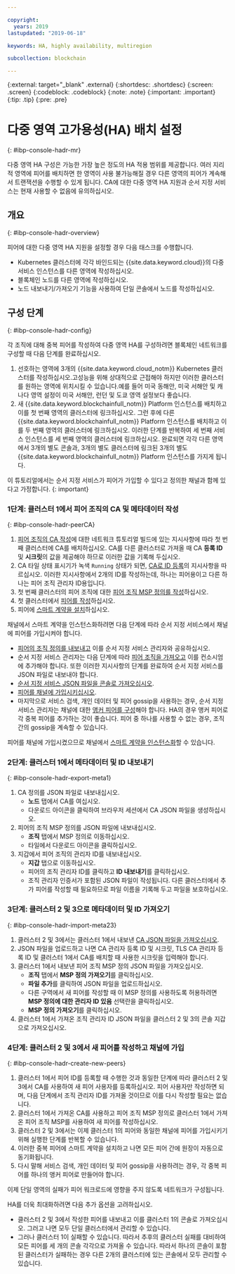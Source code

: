 ```yaml
---

copyright:
  years: 2019
lastupdated: "2019-06-18"

keywords: HA, highly availability, multiregion

subcollection: blockchain

---
```


{:external: target="_blank" .external}
{:shortdesc: .shortdesc}
{:screen: .screen}
{:codeblock: .codeblock}
{:note: .note}
{:important: .important}
{:tip: .tip}
{:pre: .pre}

# 다중 영역 고가용성(HA) 배치 설정
{: #ibp-console-hadr-mr}

다중 영역 HA 구성은 가능한 가장 높은 정도의 HA 적용 범위를 제공합니다. 여러 지리적 영역에 피어를 배치하면 한 영역이 사용 불가능해질 경우 다른 영역의 피어가 계속해서 트랜잭션을 수행할 수 있게 됩니다. CA에 대한 다중 영역 HA 지원과 순서 지정 서비스는 현재 사용할 수 없음에 유의하십시오.

## 개요
{: #ibp-console-hadr-overview}

피어에 대한 다중 영역 HA 지원을 설정할 경우 다음 태스크를 수행합니다.
- Kubernetes 클러스터에 각각 바인드되는 {{site.data.keyword.cloud}}의 다중 서비스 인스턴스를 다른 영역에 작성하십시오.
- 블록체인 노드를 다른 영역에 작성하십시오.
- 노드 내보내기/가져오기 기능을 사용하여 단일 콘솔에서 노드를 작성하십시오.

## 구성 단계
{: #ibp-console-hadr-config}

각 조직에 대해 중복 피어를 작성하여 다중 영역 HA를 구성하려면 블록체인 네트워크를 구성할 때 다음 단계를 완료하십시오.

1. 선호하는 영역에 3개의 {{site.data.keyword.cloud_notm}} Kubernetes 클러스터를 작성하십시오.고성능을 위해 상대적으로 근접해야 하지만 이러한 클러스터를 원하는 영역에 위치시킬 수 있습니다.예를 들어 미국 동해안, 미국 서해안 및 캐나다 영역 설정이 미국 서해안, 런던 및 도쿄 영역 설정보다 좋습니다.
2. 새 {{site.data.keyword.blockchainfull_notm}} Platform 인스턴스를 배치하고 이를 첫 번째 영역의 클러스터에 링크하십시오. 그런 후에 다른 {{site.data.keyword.blockchainfull_notm}} Platform 인스턴스를 배치하고 이를 두 번째 영역의 클러스터에 링크하십시오. 이러한 단계를 반복하여 세 번째 서비스 인스턴스를 세 번째 영역의 클러스터에 링크하십시오. 완료되면 각각 다른 영역에서 3개의 별도 콘솔과, 3개의 별도 클러스터에 링크된 3개의 별도 {{site.data.keyword.blockchainfull_notm}} Platform 인스턴스를 가지게 됩니다.

이 튜토리얼에서는 순서 지정 서비스가 피어가 가입할 수 있다고 정의한 채널과 함께 있다고 가정합니다.
{: important}

### 1단계: 클러스터 1에서 피어 조직의 CA 및 메타데이터 작성
{: #ibp-console-hadr-peerCA}

1. [피어 조직의 CA 작성](/docs/services/blockchain/howto?topic=blockchain-ibp-console-build-network#ibp-console-build-network-create-CA-org1CA)에 대한 네트워크 튜토리얼 빌드에 있는 지시사항에 따라 첫 번째 클러스터에 CA를 배치하십시오. CA를 다른 클러스터로 가져올 때 CA **등록 ID** 및 **시크릿**의 값을 제공해야 하므로 이러한 값을 기록해 두십시오.
2. CA 타일 상태 표시기가 녹색 `Running` 상태가 되면, [CA로 ID 등록](/docs/services/blockchain/howto?topic=blockchain-ibp-console-build-network#ibp-console-build-network-use-CA-org1)의 지시사항을 따르십시오. 이러한 지시사항에서 2개의 ID를 작성하는데, 하나는 피어용이고 다른 하나는 피어 조직 관리자 ID용입니다.
3. 첫 번째 클러스터의 피어 조직에 대한 [피어 조직 MSP 정의를 작성](/docs/services/blockchain/howto?topic=blockchain-ibp-console-build-network#ibp-console-build-network-create-peers-org1)하십시오.
4. 첫 클러스터에서 [피어를 작성](/docs/services/blockchain?topic=blockchain-ibp-console-build-network#ibp-console-build-network-peer-create)하십시오.
5. 피어에 [스마트 계약을 설치](/docs/services/blockchain?topic=blockchain-ibp-console-smart-contracts#ibp-console-smart-contracts-install)하십시오.

채널에서 스마트 계약을 인스턴스화하려면 다음 단계에 따라 순서 지정 서비스에서 채널에 피어를 가입시켜야 합니다.
- [피어의 조직 정의를 내보내고](/docs/services/blockchain?topic=blockchain-ibp-console-join-network#ibp-console-join-network-add-org2-remote) 이를 순서 지정 서비스 관리자와 공유하십시오.
- 순서 지정 서비스 관리자는 다음 단계에 따라 [피어 조직을 가져오고](/docs/services/blockchain?topic=blockchain-ibp-console-join-network#ibp-console-join-network-import-remote-msp) 이를 컨소시엄에 추가해야 합니다. 또한 이러한 지시사항의 단계를 완료하여 순서 지정 서비스를 JSON 파일로 내보내야 합니다.
- [순서 지정 서비스 JSON 파일을 콘솔로 가져오십시오](/docs/services/blockchain?topic=blockchain-ibp-console-join-network#ibp-console-join-network-import-remote-orderer).
- [피어를 채널에 가입시키십시오](/docs/services/blockchain?topic=blockchain-ibp-console-join-network#ibp-console-join-network-join-peer-org2).
- 마지막으로 서비스 검색, 개인 데이터 및 피어 gossip을 사용하는 경우, 순서 지정 서비스 관리자는 채널에 대한 [앵커 피어를 구성](/docs/services/blockchain/howto?topic=blockchain-ibp-console-govern#ibp-console-govern-channels-anchor-peers)해야 합니다. HA의 경우 앵커 피어로 각 중복 피어를 추가하는 것이 좋습니다. 피어 중 하나를 사용할 수 없는 경우, 조직 간의 gossip을 계속할 수 있습니다.   

피어를 채널에 가입시켰으므로 채널에서 [스마트 계약을 인스턴스화](/docs/services/blockchain?topic=blockchain-ibp-console-join-network#ibp-console-join-network-join-peer-org2)할 수 있습니다.

### 2단계: 클러스터 1에서 메타데이터 및 ID 내보내기
{: #ibp-console-hadr-export-meta1}

1. CA 정의를 JSON 파일로 내보내십시오.
   - **노드** 탭에서 CA를 여십시오.
   - 다운로드 아이콘을 클릭하여 브라우저 세션에서 CA JSON 파일을 생성하십시오.
2. 피어의 조직 MSP 정의를 JSON 파일에 내보내십시오.
   - **조직** 탭에서 MSP 정의로 이동하십시오.
   - 타일에서 다운로드 아이콘을 클릭하십시오.
3. 지갑에서 피어 조직의 관리자 ID를 내보내십시오.
   - **지갑** 탭으로 이동하십시오.
   - 피어의 조직 관리자 ID를 클릭하고 **ID 내보내기**를 클릭하십시오.
   - 조직 관리자 인증서가 포함된 JSON 파일이 작성됩니다. 다른 클러스터에서 추가 피어를 작성할 때 필요하므로 파일 이름을 기록해 두고 파일을 보호하십시오.

### 3단계: 클러스터 2 및 3으로 메타데이터 및 ID 가져오기
{: #ibp-console-hadr-import-meta23}

1. 클러스터 2 및 3에서는 클러스터 1에서 내보낸 [CA JSON 파일을 가져오십시오](/docs/services/blockchain/howto?topic=blockchain-ibp-console-import-nodes#ibp-console-import-ca).  
2. JSON 파일을 업로드하고 나면 CA 관리자 등록 ID 및 시크릿, TLS CA 관리자 등록 ID 및 클러스터 1에서 CA를 배치할 때 사용한 시크릿을 입력해야 합니다.
2. 클러스터 1에서 내보낸 피어 조직 MSP 정의 JSON 파일을 가져오십시오.
   - **조직** 탭에서 **MSP 정의 가져오기**를 클릭하십시오.
   - **파일 추가**를 클릭하여 JSON 파일을 업로드하십시오.
   - 다른 구역에서 새 피어를 작성할 때 이 MSP 정의를 사용하도록 허용하려면 **MSP 정의에 대한 관리자 ID 있음** 선택란을 클릭하십시오.
   - **MSP 정의 가져오기**를 클릭하십시오.
3. 클러스터 1에서 가져온 조직 관리자 ID JSON 파일을 클러스터 2 및 3의 콘솔 지갑으로 가져오십시오.

### 4단계: 클러스터 2 및 3에서 새 피어를 작성하고 채널에 가입
{: #ibp-console-hadr-create-new-peers}

1. 클러스터 1에서 피어 ID를 등록할 때 수행한 것과 동일한 단계에 따라 클러스터 2 및 3에서 CA를 사용하여 새 피어 사용자를 등록하십시오. 피어 사용자만 작성하면 되며, 다음 단계에서 조직 관리자 ID를 가져올 것이므로 이를 다시 작성할 필요는 없습니다.
2. 클러스터 1에서 가져온 CA를 사용하고 피어 조직 MSP 정의로 클러스터 1에서 가져온 피어 조직 MSP를 사용하여 새 피어를 작성하십시오.
3. 클러스터 2 및 3에서는 이제 클러스터 1의 피어와 동일한 채널에 피어를 가입시키기 위해 실행한 단계를 반복할 수 있습니다.
4. 이러한 중복 피어에 스마트 계약을 설치하고 나면 모든 피어 간에 원장이 자동으로 동기화됩니다.
5. 다시 말해 서비스 검색, 개인 데이터 및 피어 gossip을 사용하려는 경우, 각 중복 피어를 하나의 앵커 피어로 만들어야 합니다.  

이제 단일 영역의 실패가 피어 워크로드에 영향을 주지 않도록 네트워크가 구성됩니다.  

HA를 더욱 최대화하려면 다음 추가 옵션을 고려하십시오.
- 클러스터 2 및 3에서 작성한 피어를 내보내고 이를 클러스터 1의 콘솔로 가져오십시오. 그러고 나면 모두 단일 클러스터에서 관리할 수 있습니다.
- 그러나 클러스터 1이 실패할 수 있습니다. 따라서 추후의 클러스터 실패를 대비하여 모든 피어를 세 개의 콘솔 각각으로 가져올 수 있습니다. 따라서 하나의 콘솔이 포함된 클러스터가 실패하는 경우 다른 2개의 클러스터에 있는 콘솔에서 모두 관리할 수 있습니다.
